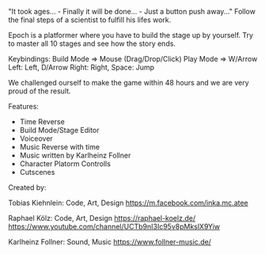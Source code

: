 "It took ages... - Finally it will be done... - Just a button push away..."
Follow the final steps of a scientist to fulfill his lifes work.

Epoch is a platformer where you have to build the stage up by yourself. Try to master all 10 stages and see how the story ends.

Keybindings:
Build Mode => Mouse (Drag/Drop/Click)
Play Mode => W/Arrow Left: Left, D/Arrow Right: Right, Space: Jump


We challenged ourself to make the game within 48 hours and we are very proud of the result.

Features:
- Time Reverse
- Build Mode/Stage Editor
- Voiceover
- Music Reverse with time
- Music written by Karlheinz Follner
- Character Platorm Controlls
- Cutscenes

Created by:

Tobias Kiehnlein: Code, Art, Design https://m.facebook.com/inka.mc.atee

Raphael Kölz: Code, Art, Design https://raphael-koelz.de/ https://www.youtube.com/channel/UCTb9nI3Ic95v8pMkslX9Yiw

Karlheinz Follner: Sound, Music https://www.follner-music.de/
